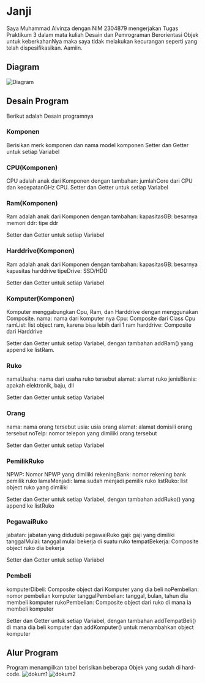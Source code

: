 
# Janji
Saya Muhammad Alvinza dengan NIM 2304879 mengerjakan Tugas Praktikum 3 dalam mata kuliah Desain dan Pemrograman Berorientasi Objek untuk keberkahanNya maka saya tidak melakukan kecurangan seperti yang telah dispesifikasikan. Aamiin.

## Diagram
![Diagram](https://github.com/user-attachments/assets/49a1e776-abf8-4fd1-80a5-c9371d33b93f)

## Desain Program
Berikut adalah Desain programnya
### Komponen
Berisikan merk komponen dan nama model komponen
Setter dan Getter untuk setiap Variabel
### CPU(Komponen)
CPU adalah anak dari Komponen dengan tambahan:
jumlahCore dari CPU dan kecepatanGHz CPU.
Setter dan Getter untuk setiap Variabel
### Ram(Komponen)
Ram adalah anak dari Komponen dengan tambahan:
kapasitasGB: besarnya memori 
ddr: tipe ddr

Setter dan Getter untuk setiap Variabel
### Harddrive(Komponen)
Ram adalah anak dari Komponen dengan tambahan:
kapasitasGB: besarnya kapasitas harddrive 
tipeDrive: SSD/HDD

Setter dan Getter untuk setiap Variabel
### Komputer(Komponen)
Komputer menggabungkan Cpu, Ram, dan Harddrive dengan menggunakan Composite.
nama: nama dari komputer nya
Cpu: Composite dari Class Cpu
ramList: list object ram, karena bisa lebih dari 1 ram
harddrive: Composite dari Harddrive

Setter dan Getter untuk setiap Variabel, dengan tambahan addRam() yang append ke listRam.
### Ruko
namaUsaha: nama dari usaha ruko tersebut
alamat: alamat ruko
jenisBisnis: apakah elektronik, baju, dll

Setter dan Getter untuk setiap Variabel
### Orang
nama: nama orang tersebut
usia: usia orang
alamat: alamat domisili orang tersebut
noTelp: nomor telepon yang dimiliki orang tersebut

Setter dan Getter untuk setiap Variabel
### PemilikRuko
NPWP: Nomor NPWP yang dimiliki
rekeningBank: nomor rekening bank pemilik ruko
lamaMenjadi: lama sudah menjadi pemilik ruko
listRuko: list object ruko yang dimiliki

Setter dan Getter untuk setiap Variabel, dengan tambahan addRuko() yang append ke listRuko
### PegawaiRuko
jabatan: jabatan yang diduduki pegawaiRuko
gaji: gaji yang dimiliki
tanggalMulai: tanggal mulai bekerja di suatu ruko
tempatBekerja: Composite object ruko dia bekerja

Setter dan Getter untuk setiap Variabel
### Pembeli
komputerDibeli: Composite object dari Komputer yang dia beli
noPembelian: nomor pembelian komputer
tanggalPembelian: tanggal, bulan, tahun dia membeli komputer
rukoPembelian: Composite object dari ruko di mana ia membeli komputer

Setter dan Getter untuk setiap Variabel, dengan tambahan addTempatBeli() di mana dia beli komputer dan addKomputer() untuk menambahkan object komputer


## Alur Program
Program menampilkan tabel berisikan beberapa Objek yang sudah di hard-code.
![dokum1](https://github.com/user-attachments/assets/bec7fb6b-0f00-48f7-ae79-74b4fd6240fa)
![dokum2](https://github.com/user-attachments/assets/9bc37564-1da0-46f0-a488-1c7023ed87e7)
